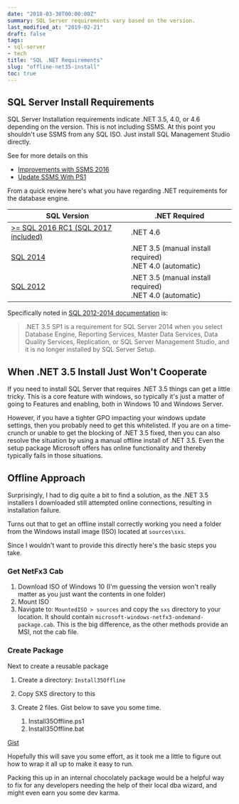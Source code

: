 ```yaml
---
date: "2018-03-30T00:00:00Z"
summary: SQL Server requirements vary based on the version.
last_modified_at: "2019-02-21"
draft: false
tags:
- sql-server
- tech
title: "SQL .NET Requirements"
slug: "offline-net35-install"
toc: true
---
```


## SQL Server Install Requirements

SQL Server Installation requirements indicate .NET 3.5, 4.0, or 4.6 depending on the version. This is not including SSMS. At this point you shouldn't use SSMS from any SQL ISO. Just install SQL Management Studio directly.

See for more details on this
- [Improvements with SSMS 2016]([[2016-07-12-improvements-with-ssms-2016]])
- [Update SSMS With PS1]([[2017-07-03-update-ssms-with-ps1]])

From a quick review here's what you have regarding .NET requirements for the database engine.

| SQL Version                                                  | .NET Required                                                |
| ------------------------------------------------------------ | ------------------------------------------------------------ |
| [>= SQL 2016 RC1 (SQL 2017 included)](http://bit.ly/2IdFXsv) | .NET 4.6                                                    |
| [SQL 2014](http://bit.ly/2uxROj5)                            | .NET 3.5 (manual install required)<br />.NET 4.0 (automatic) |
| [SQL 2012](http://bit.ly/2uyUmgH)                            | .NET 3.5 (manual install required)<br />.NET 4.0 (automatic) |

Specifically noted in [SQL 2012-2014 documentation](https://msdn.microsoft.com/library/ms143506.aspx#Anchor_1) is:

> .NET 3.5 SP1 is a requirement for SQL Server 2014 when you select Database Engine, Reporting Services, Master Data Services, Data Quality Services, Replication, or SQL Server Management Studio, and it is no longer installed by SQL Server Setup.

## When .NET 3.5 Install Just Won't Cooperate

If you need to install SQL Server that requires .NET 3.5 things can get a little tricky. This is a core feature with windows, so typically it's just a matter of going to Features and enabling, both in Windows 10 and Windows Server.

However, if you have a tighter GPO impacting your windows update settings, then you probably need to get this whitelisted. If you are on a time-crunch or unable to get the blocking of .NET 3.5 fixed, then you can also resolve the situation by using a manual offline install of .NET 3.5. Even the setup package Microsoft offers has online functionality and thereby typically fails in those situations.

## Offline Approach

Surprisingly, I had to dig quite a bit to find a solution, as the .NET 3.5 installers I downloaded still attempted online connections, resulting in installation failure.

Turns out that to get an offline install correctly working you need a folder from the Windows install image (ISO) located at `sources\sxs`.

Since I wouldn't want to provide this directly here's the basic steps you take.

### Get NetFx3 Cab

1. Download ISO of Windows 10 (I'm guessing the version won't really matter as you just want the contents in one folder)
2. Mount ISO
3. Navigate to: `MountedISO > sources` and copy the `sxs` directory to your location. It should contain `microsoft-windows-netfx3-ondemand-package.cab`. This is the big difference, as the other methods provide an MSI, not the cab file.

### Create Package

Next to create a reusable package

1. Create a directory: `Install35Offline`

2. Copy SXS directory to this

3. Create 2 files. Gist below to save you some time.
    1. Install35Offline.ps1
    2. Install35Offline.bat

[Gist](https://gist.github.com/sheldonhull/954303c02bf1a5e05b45628dada83f9a)

Hopefully this will save you some effort, as it took me a little to figure out how to wrap it all up to make it easy to run.

Packing this up in an internal chocolately package would be a helpful way to fix for any developers needing the help of their local dba wizard, and might even earn you some dev karma.
